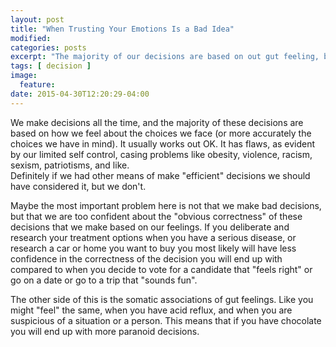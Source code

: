 ```yaml
---
layout: post
title: "When Trusting Your Emotions Is a Bad Idea"
modified:
categories: posts
excerpt: "The majority of our decisions are based on out gut feeling, but there are times that it can mislead us badly. It is possible to end up with paranoid decisions after having chocolate!"
tags: [ decision ]
image:
  feature:
date: 2015-04-30T12:20:29-04:00
---
```


We make decisions all the time, and the majority of these decisions are based on how we feel about the choices we face (or more accurately the choices we have in mind).
It usually works out OK. It has flaws, as evident by our limited self control, casing problems like obesity, violence, racism, sexism, patriotisms, and like.  
Definitely if we had other means of make "efficient" decisions we should have considered it, but we don't.

Maybe the most important problem here is not that we make bad decisions, but that we are too confident about the "obvious correctness" of these decisions that we make based on our feelings.
If you deliberate and research your treatment options when you have a serious disease, or research a car or home you want to buy you most likely will have less confidence in the correctness of the decision you will end up with compared to when you decide to vote for a candidate that "feels right" or go on a date or go to a trip that "sounds fun".

The other side of this is the somatic associations of gut feelings.
Like you might "feel" the same, when you have acid reflux, and when you are suspicious of a situation or a person. This means that if you have chocolate you will end up with more paranoid decisions.
